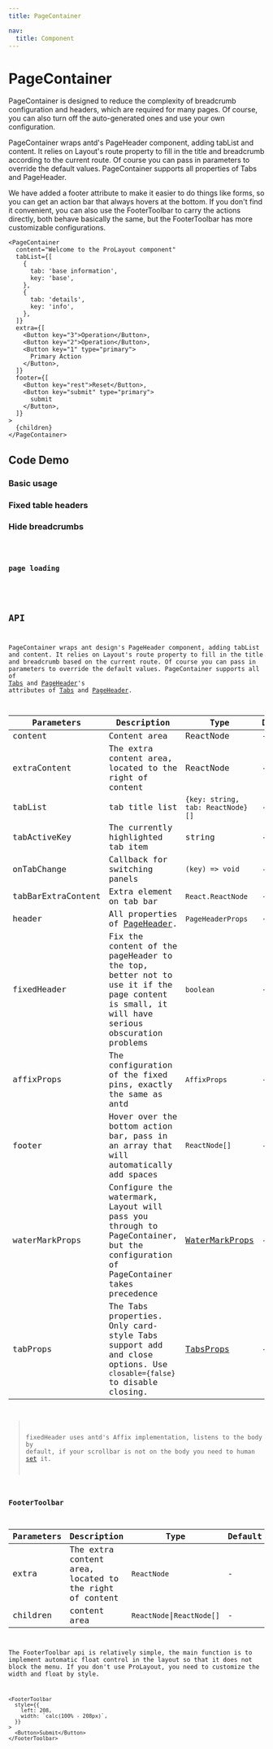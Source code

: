 ```yaml
---
title: PageContainer

nav:
  title: Component
---
```


# PageContainer

PageContainer is designed to reduce the complexity of breadcrumb configuration and headers, which are required for many pages. Of course, you can also turn off the auto-generated ones and use your own configuration.

PageContainer wraps antd's PageHeader component, adding tabList and content. It relies on Layout's route property to fill in the title and breadcrumb according to the current route. Of course you can pass in parameters to override the default values. PageContainer supports all properties of Tabs and PageHeader.

We have added a footer attribute to make it easier to do things like forms, so you can get an action bar that always hovers at the bottom. If you don't find it convenient, you can also use the FooterToolbar to carry the actions directly, both behave basically the same, but the FooterToolbar has more customizable configurations.

```tsx | pure
<PageContainer
  content="Welcome to the ProLayout component"
  tabList={[
    {
      tab: 'base information',
      key: 'base',
    },
    {
      tab: 'details',
      key: 'info',
    },
  ]}
  extra={[
    <Button key="3">Operation</Button>,
    <Button key="2">Operation</Button>,
    <Button key="1" type="primary">
      Primary Action
    </Button>,
  ]}
  footer={[
    <Button key="rest">Reset</Button>,
    <Button key="submit" type="primary">
      submit
    </Button>,
  ]}
>
  {children}
</PageContainer>
```

## Code Demo

### Basic usage

<code src="./demos/basic.tsx"></code>

### Fixed table headers

<code src="./demos/fixHeader.tsx"></code>

### Hide breadcrumbs

<code src="./demos/hideBreadMenu.tsx">

### page loading

<code src="./demos/loading.tsx"></code>

## API

PageContainer wraps ant design's PageHeader component, adding tabList and content. It relies on Layout's route property to fill in the title and breadcrumb based on the current route. Of course you can pass in parameters to override the default values. PageContainer supports all of [Tabs](https://ant.design/components/tabs/) and [PageHeader](https://ant.design/components/page-header/)'s attributes of [Tabs]() and [PageHeader]().

| Parameters | Description | Type | Default |
| --- | --- | --- | --- |
| content | Content area | ReactNode | - |
| extraContent | The extra content area, located to the right of content | ReactNode | - |
| tabList | tab title list | `{key: string, tab: ReactNode}[]` | - |
| tabActiveKey | The currently highlighted tab item | string | - |
| onTabChange | Callback for switching panels | `(key) => void` | - |
| tabBarExtraContent | Extra element on tab bar | `React.ReactNode` | - |
| header | All properties of [PageHeader](https://ant.design/components/page-header/). | `PageHeaderProps` | - |
| fixedHeader | Fix the content of the pageHeader to the top, better not to use it if the page content is small, it will have serious obscuration problems | `boolean` | - |
| affixProps | The configuration of the fixed pins, exactly the same as antd | `AffixProps` | - |
| footer | Hover over the bottom action bar, pass in an array that will automatically add spaces | `ReactNode[]` | - |
| waterMarkProps | Configure the watermark, Layout will pass you through to PageContainer, but the configuration of PageContainer takes precedence | [WaterMarkProps](/components/water-mark) | - |
| tabProps | The Tabs properties. Only card-style Tabs support add and close options. Use `closable={false}` to disable closing. | [TabsProps](https://ant.design/components/tabs/#Tabs) | - |

> fixedHeader uses antd's Affix implementation, listens to the body by default, if your scrollbar is not on the body you need to human [set](https://ant.design/components/affix/) it.

### FooterToolbar

| Parameters | Description | Type | Default |
| --- | --- | --- | --- |
| extra | The extra content area, located to the right of content | `ReactNode` | - |
| children | content area | `ReactNode`\|`ReactNode[]` | - |

The FooterToolbar api is relatively simple, the main function is to implement automatic float control in the layout so that it does not block the menu. If you don't use ProLayout, you need to customize the width and float by style.

```tsx | pure
<FooterToolbar
  style={{
    left: 208,
    width: `calc(100% - 208px)`,
  }}
>
  <Button>Submit</Button>
</FooterToolbar>
```
